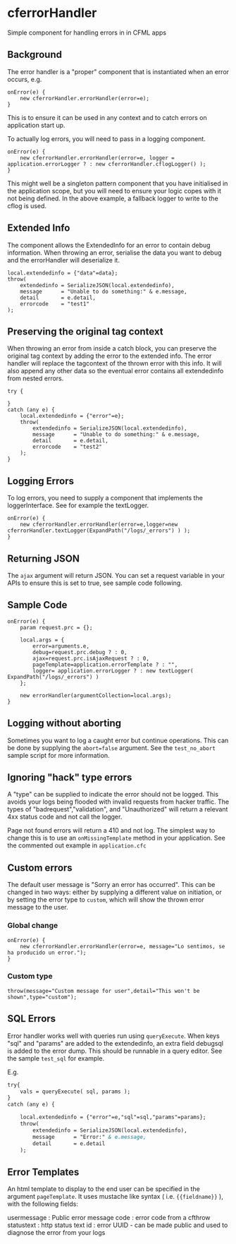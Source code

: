 # cferrorHandler

Simple component for handling errors in in CFML apps

## Background

The error handler is a "proper" component that is instantiated when an error occurs, e.g.

```cfscript
onError(e) {
	new cferrorHandler.errorHandler(error=e);
}
```

This is to ensure it can be used in any context and to catch errors on application start up.

To actually log errors, you will need to pass in a logging component. 

```cfscript
onError(e) {
	new cferrorHandler.errorHandler(error=e, logger = application.errorLogger ? : new cferrorHandler.cflogLogger() );
}
```

This might well be a singleton pattern component that you have initialised in the application scope, but you will need to ensure your logic copes with it not being defined. In the above example, a fallback logger to write to the cflog is used.

## Extended Info

The component allows the ExtendedInfo for an error to contain debug information. When throwing an error, serialise the data you want to debug and the errorHandler will deserialize it.

```cfscript
local.extendedinfo = {"data"=data};
throw(
	extendedinfo = SerializeJSON(local.extendedinfo),
	message      = "Unable to do something:" & e.message, 
	detail       = e.detail,
	errorcode    = "test1"		
);
```

## Preserving the original tag context

When throwing an error from inside a catch block, you can preserve the original tag context by adding the error to the extended info. The error handler will replace the tagcontext of the thrown error with this info. It will also append any other data so the eventual error contains all extendedinfo from nested errors.

```cfscript
try {

}
catch (any e) {
	local.extendedinfo = {"error"=e};
	throw(
		extendedinfo = SerializeJSON(local.extendedinfo),
		message      = "Unable to do something:" & e.message, 
		detail       = e.detail,
		errorcode    = "test2"		
	);
}
```

## Logging Errors

To log errors, you need to supply a component that implements the loggerInterface. See for example the textLogger.


```cfscript
onError(e) {
	new cferrorHandler.errorHandler(error=e,logger=new cferrorHandler.textLogger(ExpandPath("/logs/_errors") ) );
}
```

## Returning JSON

The `ajax` argument will return JSON. You can set a request variable in your APIs to ensure this is set to true, see sample code following.

## Sample Code

```cfscript
onError(e) {
	param request.prc = {};

	local.args = {
		error=arguments.e,
		debug=request.prc.debug ? : 0,
		ajax=request.prc.isAjaxRequest ? : 0,
		pageTemplate=application.errorTemplate ? : "",
		logger= application.errorLogger ? : new textLogger( ExpandPath("/logs/_errors") )
	};

	new errorHandler(argumentCollection=local.args);
}
```

## Logging without aborting

Sometimes you want to log a caught error but continue operations. This can be done by supplying the `abort=false` argument. See the `test_no_abort` sample script for more information.

## Ignoring "hack" type errors

A "type" can be supplied to indicate the error should not be logged. This avoids your logs being flooded with invalid requests from hacker traffic. The types of "badrequest","validation", and "Unauthorized" will return a relevant 4xx status code and not call the logger.

Page not found errors will return a 410 and not log. The simplest way to change this is to use an `onMissingTemplate` method in your application. See the commented out example in `application.cfc`

## Custom errors

The default user message is "Sorry an error has occurred". This can be changed in two ways: either by supplying a different value on initiation, or by setting the error type to `custom`, which will show the thrown error message to the user.

### Global change

```cfscript
onError(e) {
	new cferrorHandler.errorHandler(error=e, message="Lo sentimos, se ha producido un error.");
}
```

### Custom type

```
throw(message="Custom message for user",detail="This won't be shown",type="custom");
```

## SQL Errors

Error handler works well with queries run using `queryExecute`. When keys "sql" and "params" are added to the extendedinfo, an extra field debugsql is added to the error dump. This should be runnable in a query editor. See the sample `test_sql` for example.

E.g.

```cfml
try{
	vals = queryExecute( sql, params );
}
catch (any e) {

	local.extendedinfo = {"error"=e,"sql"=sql,"params"=params};
	throw(
		extendedinfo = SerializeJSON(local.extendedinfo),
		message      = "Error:" & e.message, 
		detail       = e.detail	
	);
```

## Error Templates

An html template to display to the end user can be specified in the argument `pageTemplate`. It uses mustache like syntax ( i.e. `{{fieldname}}` ), with the following fields:

usermessage
: Public error message
code
: error code from a cfthrow
statustext
: http status text
id
: error UUID - can be made public and used to diagnose the error from your logs